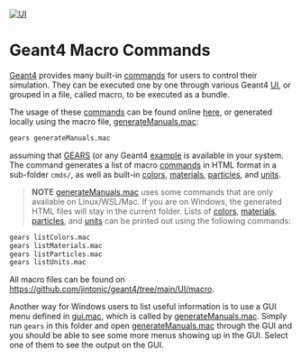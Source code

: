 [![UI](https://img.shields.io/badge/User-Interface-blue?style=flat)](..)

# Geant4 Macro Commands

[Geant4](../..) provides many built-in [commands][] for users to control their simulation. They can be executed one by one through various Geant4 [UI](..), or grouped in a file, called macro, to be executed as a bundle.

The usage of these [commands][] can be found online [here](https://geant4-userdoc.web.cern.ch/UsersGuides/ForApplicationDeveloper/html/Control/AllResources/Control/UIcommands/_.html), or generated locally using the macro file, [generateManuals.mac][]:

~~~sh
gears generateManuals.mac
~~~

assuming that [GEARS][] (or any Geant4 [example](../../examples) is available in your system. The command generates a list of macro [commands][] in HTML format in a sub-folder `cmds/`, as well as built-in [colors][], [materials][], [particles][], and [units][].

> **NOTE**
> [generateManuals.mac][] uses some commands that are only available on Linux/WSL/Mac. If you are on Windows, the generated HTML files will stay in the current folder. Lists of [colors][], [materials][], [particles][], and [units][] can be printed out using the following commands:

~~~sh
gears listColors.mac
gears listMaterials.mac
gears listParticles.mac
gears listUnits.mac
~~~

All macro files can be found on <https://github.com/jintonic/geant4/tree/main/UI/macro>.

Another way for Windows users to list useful information is to use a GUI menu defined in [gui.mac][], which is called by [generateManuals.mac][]. Simply run `gears` in this folder and open [generateManuals.mac][] through the GUI and you should be able to see some more menus showing up in the GUI. Select one of them to see the output on the GUI.

[commands]: https://geant4-userdoc.web.cern.ch/UsersGuides/ForApplicationDeveloper/html/Control/commands.html
[generateManuals.mac]: https://github.com/jintonic/geant4/blob/main/UI/macro/generateManuals.mac
[gui.mac]: https://github.com/jintonic/geant4/blob/main/UI/macro/gui.mac
[GEARS]: https://github.com/jintonic/gears
[colors]: colors.txt
[materials]: materials.txt
[particles]: particles.txt
[units]: units.txt
